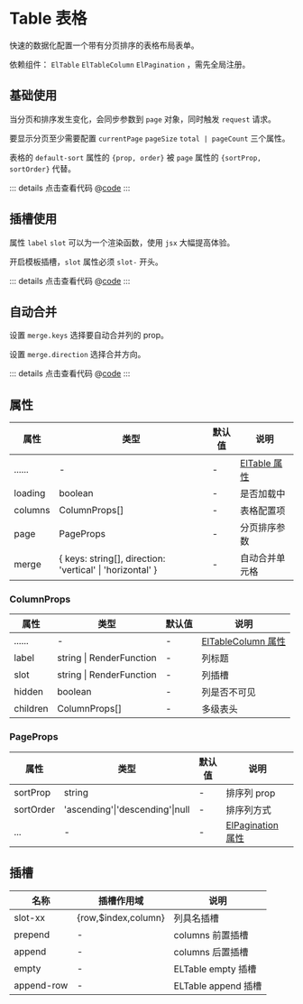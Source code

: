 # Table 表格

快速的数据化配置一个带有分页排序的表格布局表单。

依赖组件： `ElTable` `ElTableColumn` `ElPagination` ，需先全局注册。


## 基础使用

当分页和排序发生变化，会同步参数到 `page` 对象，同时触发 `request` 请求。

要显示分页至少需要配置 `currentPage` `pageSize` `total | pageCount` 三个属性。

表格的 `default-sort` 属性的 `{prop, order}` 被 `page` 属性的 `{sortProp, sortOrder}` 代替。

<ClientOnly><tableBase/></ClientOnly>

::: details 点击查看代码
@[code](@example/tableBase.vue)
:::

## 插槽使用

属性 `label`  `slot` 可以为一个渲染函数，使用 `jsx` 大幅提高体验。

开启模板插槽，`slot` 属性必须 `slot-` 开头。

<ClientOnly><tableSlot/></ClientOnly>

::: details 点击查看代码
@[code](@example/tableSlot.vue)
:::

## 自动合并

设置 `merge.keys` 选择要自动合并列的 prop。

设置 `merge.direction` 选择合并方向。 

<ClientOnly><tableMerge/></ClientOnly>

::: details 点击查看代码
@[code](@example/tableMerge.vue)
:::

## 属性

| 属性 | 类型  | 默认值 | 说明  
| --- | ---   | ---   | --- 
| ...... | -  | - | [ElTable 属性](https://element-plus.gitee.io/zh-CN/component/table.html#table-%E5%B1%9E%E6%80%A7)
| loading | boolean | - | 是否加载中
| columns | ColumnProps[] | - | 表格配置项 
| page | PageProps  | - | 分页排序参数  |
| merge| { keys: string[], direction: 'vertical' \| 'horizontal' } | - | 自动合并单元格

### ColumnProps

| 属性 | 类型  | 默认值 | 说明  
| --- | ---   | ---   | --- 
| ...... | -  |-|  [ElTableColumn 属性](https://element-plus.gitee.io/zh-CN/component/table.html#table-column-%E5%B1%9E%E6%80%A7) |
| label | string \| RenderFunction | - | 列标题 
| slot | string  \| RenderFunction | - | 列插槽
| hidden | boolean | - | 列是否不可见
| children | ColumnProps[] | - | 多级表头

### PageProps
| 属性 | 类型  | 默认值 | 说明  
| --- | ---   | ---   | --- 
| sortProp  | string | - | 排序列 prop
| sortOrder | 'ascending'\|'descending'\|null | - | 排序列方式
| ... | -  | - | [ElPagination 属性](https://element-plus.gitee.io/zh-CN/component/pagination.html#%E5%B1%9E%E6%80%A7)

## 插槽

| 名称            | 插槽作用域 |   说明                                   | 
| -----------    |   ------- | -----------------------------  |
| slot-xx        | {row,$index,column} |  列具名插槽           | 
| prepend        | - |   columns 前置插槽           |
| append         | - |   columns 后置插槽            |
| empty          | - |    ELTable empty 插槽            |
| append-row     | - |    ELTable append 插槽            |
